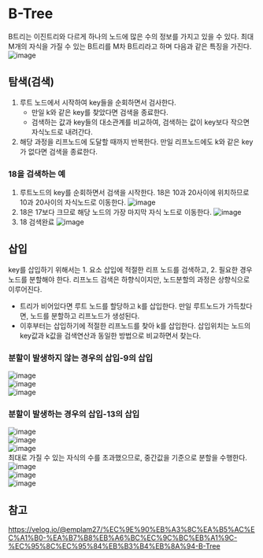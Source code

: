 # B-Tree
B트리는 이진트리와 다르게 하나의 노드에 많은 수의 정보를 가지고 있을 수 있다. 최대 M개의 자식을 가질 수 있는 B트리를 M차 B트리라고 하며 다음과 같은 특징을 가진다.
![image](https://user-images.githubusercontent.com/74875490/171668123-f138ef42-80dd-457a-a767-242d0eee9cc4.png)
<br>

## 탐색(검색)
1. 루트 노드에서 시작하여 key들을 순회하면서 검사한다.
    - 만일 k와 같은 key를 찾았다면 검색을 종료한다.
    - 검색하는 값과 key들의 대소관계를 비교하여, 검색하는 값이 key보다 작으면 자식노드로 내려간다.
2. 해당 과정을 리프노드에 도달할 때까지 반복한다. 만일 리프노드에도 k와 같은 key가 없다면 검색을 종료한다.
### 18을 검색하는 예
1. 루트노드의 key를 순회하면서 검색을 시작한다. 18은 10과 20사이에 위치하므로 10과 20사이의 자식노드로 이동한다.
![image](https://user-images.githubusercontent.com/74875490/171670087-b3ee6ccc-f199-4797-9535-c4eed1f0aa7b.png)<br>
2. 18은 17보다 크므로 해당 노드의 가장 마지막 자식 노드로 이동한다.
![image](https://user-images.githubusercontent.com/74875490/171671166-60ddec12-0260-4503-afd5-3074a9d25e28.png)<br>
3. 18 검색완료
![image](https://user-images.githubusercontent.com/74875490/171671325-7d30af0d-209b-41b5-b9ae-eff6187ef27a.png)

## 삽입
key를 삽입하기 위해서는 1. 요소 삽입에 적절한 리프 노드를 검색하고, 2. 필요한 경우 노드를 분할해야 한다. 리프노드 검색은 하향식이지만, 노드분할의 과정은 상향식으로 이루어진다.
- 트리가 비어있다면 루트 노드를 할당하고 k를 삽입한다. 만일 루트노드가 가득찼다면, 노드를 분할하고 리프노드가 생성된다.
- 이후부터는 삽입하기에 적절한 리프노드를 찾아 k를 삽입한다. 삽입위치는 노드의 key값과 k값을 검색연산과 동일한 방법으로 비교하면서 찾는다.

### 분할이 발생하지 않는 경우의 삽입-9의 삽입
![image](https://user-images.githubusercontent.com/74875490/171674137-f9845e42-0140-464e-b668-0b66106326bc.png)<br>
![image](https://user-images.githubusercontent.com/74875490/171674316-a4f8b398-a50e-4840-9bc4-9c182bcf9bc4.png)<br>
![image](https://user-images.githubusercontent.com/74875490/171674546-74f2a310-0dc2-4588-8b72-497e5d284f0f.png)<br>

### 분할이 발생하는 경우의 삽입-13의 삽입
![image](https://user-images.githubusercontent.com/74875490/171675640-7470e996-ff52-4b32-9f83-66e436f60e4d.png)<br>
![image](https://user-images.githubusercontent.com/74875490/171675792-16c3440e-4a7c-4f0d-b570-471a445d79e9.png)<br>
![image](https://user-images.githubusercontent.com/74875490/171675909-349487ae-ab2d-4b14-b77b-3c4196ff10c9.png)<br>
최대로 가질 수 있는 자식의 수를 초과했으므로, 중간값을 기준으로 분할을 수행한다.
![image](https://user-images.githubusercontent.com/74875490/171676761-655bb6bb-2576-43c2-8ee2-02cd39454961.png)<br>
![image](https://user-images.githubusercontent.com/74875490/171677335-bb0bca26-14b3-4703-ac6a-62c592f82140.png)<br>
![image](https://user-images.githubusercontent.com/74875490/171677724-c6eba708-7430-45fe-a92d-8172fbe41f68.png)<br>


## 참고
https://velog.io/@emplam27/%EC%9E%90%EB%A3%8C%EA%B5%AC%EC%A1%B0-%EA%B7%B8%EB%A6%BC%EC%9C%BC%EB%A1%9C-%EC%95%8C%EC%95%84%EB%B3%B4%EB%8A%94-B-Tree
